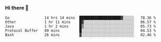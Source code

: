 ### Hi there 👋

<!--
**yeya24/yeya24** is a ✨ _special_ ✨ repository because its `README.md` (this file) appears on your GitHub profile.

Here are some ideas to get you started:

- 🔭 I’m currently working on ...
- 🌱 I’m currently learning ...
- 👯 I’m looking to collaborate on ...
- 🤔 I’m looking for help with ...
- 💬 Ask me about ...
- 📫 How to reach me: ...
- 😄 Pronouns: ...
- ⚡ Fun fact: ...
-->

<!--START_SECTION:waka-->
```text
Go                14 hrs 14 mins  ███████████████████▓░░░░░   78.36 % 
Other             1 hr 11 mins    █▓░░░░░░░░░░░░░░░░░░░░░░░   06.57 % 
Java              1 hr 2 mins     █▒░░░░░░░░░░░░░░░░░░░░░░░   05.73 % 
Protocol Buffer   49 mins         █░░░░░░░░░░░░░░░░░░░░░░░░   04.53 % 
Bash              26 mins         ▓░░░░░░░░░░░░░░░░░░░░░░░░   02.46 % 
```
<!--END_SECTION:waka-->
